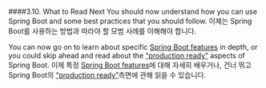 ####3.10. What to Read Next
You should now understand how you can use Spring Boot and some best practices that you should follow.
이제는 Spring Boot를 사용하는 방법과 따라야 할 모범 사례를 이해해야 합니다.

You can now go on to learn about specific [Spring Boot features](https://docs.spring.io/spring-boot/docs/current/reference/html/boot-features.html) in depth, or you could skip ahead and read about the [“production ready”](https://docs.spring.io/spring-boot/docs/current/reference/html/production-ready.html) aspects of Spring Boot.
이제 특정 [Spring Boot features](https://docs.spring.io/spring-boot/docs/current/reference/html/boot-features.html)에 대해 자세히 배우거나, 건너 뛰고 Spring Boot의 [“production ready”](https://docs.spring.io/spring-boot/docs/current/reference/html/production-ready.html)측면에 관해 읽을 수 있습니다.